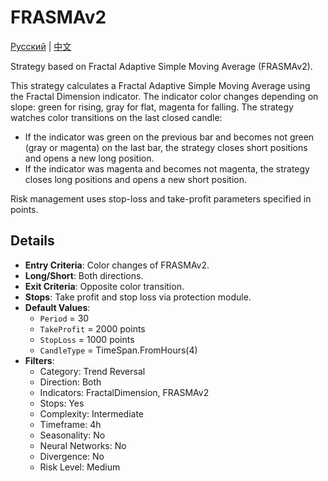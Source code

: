 # FRASMAv2
[Русский](README_ru.md) | [中文](README_cn.md)

Strategy based on Fractal Adaptive Simple Moving Average (FRASMAv2).

This strategy calculates a Fractal Adaptive Simple Moving Average using the Fractal Dimension indicator. The indicator color changes depending on slope: green for rising, gray for flat, magenta for falling. The strategy watches color transitions on the last closed candle:

- If the indicator was green on the previous bar and becomes not green (gray or magenta) on the last bar, the strategy closes short positions and opens a new long position.
- If the indicator was magenta and becomes not magenta, the strategy closes long positions and opens a new short position.

Risk management uses stop-loss and take-profit parameters specified in points.

## Details

- **Entry Criteria**: Color changes of FRASMAv2.
- **Long/Short**: Both directions.
- **Exit Criteria**: Opposite color transition.
- **Stops**: Take profit and stop loss via protection module.
- **Default Values**:
  - `Period` = 30
  - `TakeProfit` = 2000 points
  - `StopLoss` = 1000 points
  - `CandleType` = TimeSpan.FromHours(4)
- **Filters**:
  - Category: Trend Reversal
  - Direction: Both
  - Indicators: FractalDimension, FRASMAv2
  - Stops: Yes
  - Complexity: Intermediate
  - Timeframe: 4h
  - Seasonality: No
  - Neural Networks: No
  - Divergence: No
  - Risk Level: Medium
